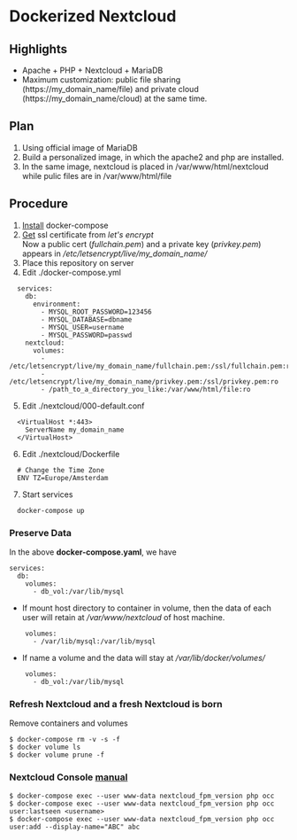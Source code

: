 # Dockerized Nextcloud
## Highlights
* Apache + PHP + Nextcloud + MariaDB
* Maximum customization: public file sharing (https://my_domain_name/file) and private cloud (https://my_domain_name/cloud) at the same time.
## Plan
1. Using official image of MariaDB
2. Build a personalized image, in which the apache2 and php are installed. 
3. In the same image, nextcloud is placed in /var/www/html/nextcloud while pulic files are in /var/www/html/file
## Procedure
1. [Install](https://github.com/xg590/tutorials/blob/master/docker/setup.md) docker-compose
2. [Get](https://github.com/xg590/tutorials/blob/master/LetsEncrypt.md) ssl certificate from <i>let's encrypt</i><br>
Now a public cert (<i>fullchain.pem</i>) and a private key (<i>privkey.pem</i>) appears in <i>/etc/letsencrypt/live/my_domain_name/</i>
3. Place this repository on server
4. Edit ./docker-compose.yml 
```
  services:
    db:
      environment:
        - MYSQL_ROOT_PASSWORD=123456
        - MYSQL_DATABASE=dbname
        - MYSQL_USER=username
        - MYSQL_PASSWORD=passwd 
    nextcloud:
      volumes:
        - /etc/letsencrypt/live/my_domain_name/fullchain.pem:/ssl/fullchain.pem:ro
        - /etc/letsencrypt/live/my_domain_name/privkey.pem:/ssl/privkey.pem:ro  
        - /path_to_a_directory_you_like:/var/www/html/file:ro 
```
5. Edit ./nextcloud/000-default.conf
```
  <VirtualHost *:443>
  	ServerName my_domain_name
  </VirtualHost>
```
6. Edit ./nextcloud/Dockerfile
```
  # Change the Time Zone 
  ENV TZ=Europe/Amsterdam 
``` 
7. Start services
```
  docker-compose up
```

### Preserve Data
In the above <b>docker-compose.yaml</b>, we have
```
services:
  db: 
    volumes:
      - db_vol:/var/lib/mysql  
```
*  If mount host directory to container in volume, then the data of each user will retain at <i>/var/www/nextcloud</i> of host machine.
``` 
    volumes:
      - /var/lib/mysql:/var/lib/mysql
```
* If name a volume and the data will stay at <i>/var/lib/docker/volumes/</i>
``` 
    volumes:
      - db_vol:/var/lib/mysql
``` 
### Refresh Nextcloud and a fresh Nextcloud is born
Remove containers and volumes
```
$ docker-compose rm -v -s -f
$ docker volume ls
$ docker volume prune -f
```
### Nextcloud Console [manual](https://docs.nextcloud.com/server/18/admin_manual/configuration_server/occ_command.html)
```
$ docker-compose exec --user www-data nextcloud_fpm_version php occ
$ docker-compose exec --user www-data nextcloud_fpm_version php occ user:lastseen <username>
$ docker-compose exec --user www-data nextcloud_fpm_version php occ user:add --display-name="ABC" abc 
```

